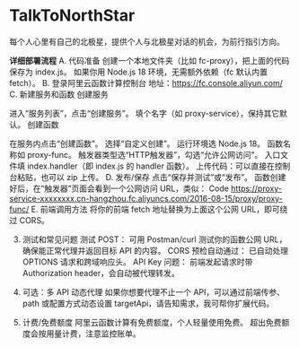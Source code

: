 # TalkToNorthStar
每个人心里有自己的北极星，提供个人与北极星对话的机会，为前行指引方向。

**详细部署流程**
A. 代码准备
创建一个本地文件夹（比如 fc-proxy），把上面的代码保存为 index.js。
如果你用 Node.js 18 环境，无需额外依赖（fc 默认内置 fetch）。
B. 登录阿里云函数计算控制台
地址：https://fc.console.aliyun.com/
C. 新建服务和函数
创建服务

进入“服务列表”，点击“创建服务”。
填个名字（如 proxy-service），保持其它默认。
创建函数

在服务内点击“创建函数”。
选择“自定义创建”。
运行环境选 Node.js 18。
函数名称如 proxy-func。
触发器类型选“HTTP触发器”，勾选“允许公网访问”。
入口文件填 index.handler（即 index.js 的 handler 函数）。
上传代码：可以直接在控制台粘贴，也可以 zip 上传。
D. 发布/保存
点击“保存并测试”或“发布”。
函数创建好后，在“触发器”页面会看到一个公网访问 URL，类似：
Code
https://proxy-service-xxxxxxxx.cn-hangzhou.fc.aliyuncs.com/2016-08-15/proxy/proxy-func/
E. 前端调用方法
将你的前端 fetch 地址替换为上面这个公网 URL，即可绕过 CORS。

3. 测试和常见问题
测试 POST：
可用 Postman/curl 测试你的函数公网 URL，确保能正常代理并返回目标 API 的内容。
CORS 预检自动通过：
已自动处理 OPTIONS 请求和跨域响应头。
API Key 问题：
前端发起请求时带 Authorization header，会自动被代理转发。
4. 可选：多 API 动态代理
如果你想要代理不止一个 API，可以通过前端传参、path 或配置方式动态设置 targetApi，请告知需求，我可帮你扩展代码。

5. 计费/免费额度
阿里云函数计算有免费额度，个人轻量使用免费。
超出免费额度会按用量计费，注意监控账单。
